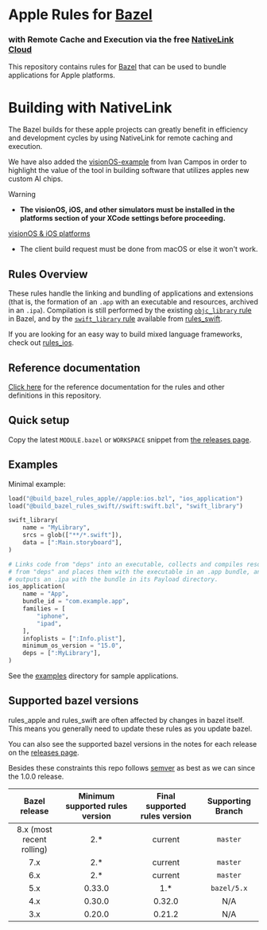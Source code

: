 # Apple Rules for [Bazel](https://bazel.build) 
### with Remote Cache and Execution via the free [NativeLink](https://github.com/TraceMachina/nativelink) [Cloud](https://app.nativelink.com/)

This repository contains rules for [Bazel](https://bazel.build) that can be
used to bundle applications for Apple platforms.

# Building with NativeLink

The Bazel builds for these apple projects can greatly benefit in efficiency and development cycles by using NativeLink for remote caching and execution.

We have also added the [visionOS-example](https://github.com/IvanCampos/visionOS-examples) from Ivan Campos in order to highlight the value of the tool in building software that utilizes apples new custom AI chips.

> [!WARNING]
> - **The visionOS, iOS, and other simulators must be installed in the platforms section of your XCode settings before proceeding.**
>
> [visionOS & iOS platforms](https://developer.apple.com/documentation/xcode/installing-additional-simulator-runtimes)
>
> - The client build request must be done from macOS or else it won't work.



## Rules Overview

These rules handle the linking and bundling of applications and extensions
(that is, the formation of an `.app` with an executable and resources,
archived in an `.ipa`). Compilation is still performed by the existing
[`objc_library` rule](https://bazel.build/reference/be/objective-c#objc_library)
in Bazel, and by the
[`swift_library` rule](https://github.com/bazelbuild/rules_swift/blob/master/doc/rules.md#swift_library)
available from [rules_swift](https://github.com/bazelbuild/rules_swift).

If you are looking for an easy way to build mixed language frameworks, check out [rules_ios](https://github.com/bazel-ios/rules_ios).

## Reference documentation

[Click here](https://github.com/bazelbuild/rules_apple/tree/master/doc)
for the reference documentation for the rules and other definitions in this
repository.

## Quick setup

Copy the latest `MODULE.bazel` or `WORKSPACE` snippet from [the releases
page](https://github.com/bazelbuild/rules_apple/releases).

## Examples

Minimal example:

```python
load("@build_bazel_rules_apple//apple:ios.bzl", "ios_application")
load("@build_bazel_rules_swift//swift:swift.bzl", "swift_library")

swift_library(
    name = "MyLibrary",
    srcs = glob(["**/*.swift"]),
    data = [":Main.storyboard"],
)

# Links code from "deps" into an executable, collects and compiles resources
# from "deps" and places them with the executable in an .app bundle, and then
# outputs an .ipa with the bundle in its Payload directory.
ios_application(
    name = "App",
    bundle_id = "com.example.app",
    families = [
        "iphone",
        "ipad",
    ],
    infoplists = [":Info.plist"],
    minimum_os_version = "15.0",
    deps = [":MyLibrary"],
)
```

See the [examples](https://github.com/bazelbuild/rules_apple/tree/master/examples)
directory for sample applications.

## Supported bazel versions

rules_apple and rules_swift are often affected by changes in bazel
itself. This means you generally need to update these rules as you
update bazel.

You can also see the supported bazel versions in the notes for each
release on the [releases
page](https://github.com/bazelbuild/rules_apple/releases).

Besides these constraints this repo follows
[semver](https://semver.org/) as best as we can since the 1.0.0 release.

| Bazel release | Minimum supported rules version | Final supported rules version | Supporting Branch |
|:-------------------:|:-------------------:|:-------------------------:|:-------------------------:|
| 8.x (most recent rolling) | 2.* | current | `master` |
| 7.x | 2.* | current | `master` |
| 6.x | 2.* | current | `master` |
| 5.x | 0.33.0 | 1.* | `bazel/5.x` |
| 4.x | 0.30.0 | 0.32.0 | N/A |
| 3.x | 0.20.0 | 0.21.2 | N/A |
